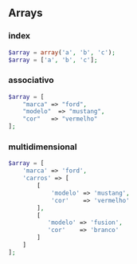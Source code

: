 ## Arrays
### index
```php
$array = array('a', 'b', 'c');
$array = ['a', 'b', 'c'];
```

### associativo
```php
$array = [
	"marca" => "ford",
	"modelo"  => "mustang",
	"cor"   => "vermelho"
];
```

### multidimensional
```php
$array = [
	'marca' => 'ford',
	'carros' => [
	    [
			'modelo' => 'mustang',
			'cor'    => 'vermelho'
		],
		[
    	   'modelo' => 'fusion',
    	   'cor'    => 'branco'
    	]
	]
];
```

### 
<!--stackedit_data:
eyJoaXN0b3J5IjpbLTEzNTA5OTEyMywtMjEzNzIxODQxOCwxOD
gyMzcyNDc5XX0=
-->